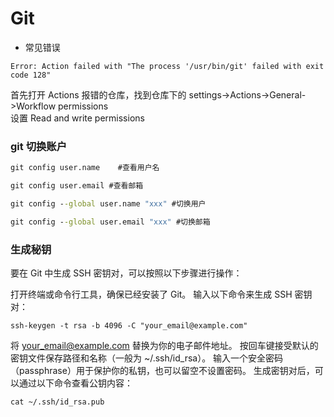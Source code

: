 # Git

- 常见错误

```
Error: Action failed with "The process '/usr/bin/git' failed with exit code 128"
```

首先打开 Actions 报错的仓库，找到仓库下的 settings->Actions->General->Workflow permissions  
设置 Read and write permissions

### git 切换账户

```cmd
git config user.name    #查看用户名

git config user.email #查看邮箱

git config --global user.name "xxx" #切换用户

git config --global user.email "xxx" #切换邮箱
```

### 生成秘钥

要在 Git 中生成 SSH 密钥对，可以按照以下步骤进行操作：

打开终端或命令行工具，确保已经安装了 Git。
输入以下命令来生成 SSH 密钥对：

```
ssh-keygen -t rsa -b 4096 -C "your_email@example.com"
```

将 your_email@example.com 替换为你的电子邮件地址。
按回车键接受默认的密钥文件保存路径和名称（一般为 ~/.ssh/id_rsa）。
输入一个安全密码（passphrase）用于保护你的私钥，也可以留空不设置密码。
生成密钥对后，可以通过以下命令查看公钥内容：

```
cat ~/.ssh/id_rsa.pub
```

